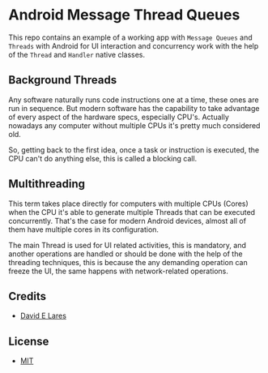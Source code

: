 # Android Message Thread Queues

This repo contains an example of a working app with `Message Queues` and `Threads` with Android for UI interaction and concurrency work with the help of the `Thread` and `Handler` native classes.

## Background Threads

Any software naturally runs code instructions one at a time, these ones are run in sequence. But modern software has the capability to take advantage of every aspect of the hardware specs, especially CPU's. Actually nowadays any computer without multiple CPUs it's pretty much considered old.

So, getting back to the first idea, once a task or instruction is executed, the CPU can't do anything else, this is called a blocking call.

## Multithreading

This term takes place directly for computers with multiple CPUs (Cores) when the CPU it's able to generate multiple Threads that can be executed concurrently. That's the case for modern Android devices, almost all of them have multiple cores in its configuration.

The main Thread is used for UI related activities, this is mandatory, and another operations are handled or should be done with the help of the threading techniques, this is because the any demanding operation can freeze the UI, the same happens with network-related operations.

## Credits

 - [David E Lares](https://twitter.com/davidlares3)

## License

 - [MIT](https://opensource.org/licenses/MIT)
